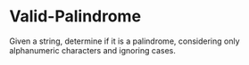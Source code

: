 # Valid-Palindrome
Given a string, determine if it is a palindrome, considering only alphanumeric characters and ignoring cases.
